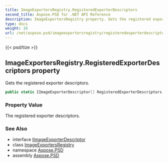 ```yaml
---
title: ImageExportersRegistry.RegisteredExporterDescriptors
second_title: Aspose.PSD for .NET API Reference
description: ImageExportersRegistry property. Gets the registered exporter descriptors
type: docs
weight: 10
url: /net/aspose.psd/imageexportersregistry/registeredexporterdescriptors/
---
```

{{< psd/tize >}}
## ImageExportersRegistry.RegisteredExporterDescriptors property

Gets the registered exporter descriptors.

```csharp
public static IImageExporterDescriptor[] RegisteredExporterDescriptors { get; }
```

### Property Value

The registered exporter descriptors.

### See Also

* interface [IImageExporterDescriptor](../../iimageexporterdescriptor/)
* class [ImageExportersRegistry](../)
* namespace [Aspose.PSD](../../../aspose.psd/)
* assembly [Aspose.PSD](../../../)


